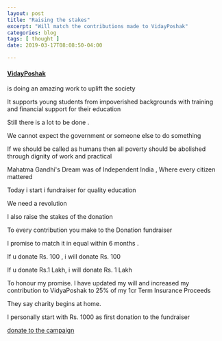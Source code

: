 ```yaml
---
layout: post
title: "Raising the stakes"
excerpt: "Will match the contributions made to VidayPoshak"
categories: blog
tags: [ thought ]
date: 2019-03-17T08:08:50-04:00

---
```



#### [VidayPoshak](vidyposhak.ngo)  

is doing an amazing work to uplift the society

It supports young students from impoverished backgrounds with training and financial support for their education

Still there is a lot to be done .

We cannot expect the government or someone else to do something

If we should be called as humans then all poverty should be abolished through dignity of work and practical

Mahatma Gandhi's Dream was of Independent India ,
Where every citizen mattered

Today i start i fundraiser for quality education

We need a revolution

I also raise the stakes of the donation

To every contribution you make to the Donation fundraiser

I promise to match it in equal within 6 months .

If u donate Rs. 100 , i will donate Rs. 100

If u donate Rs.1 Lakh, i will donate Rs. 1 Lakh


To honour my promise. I have updated my will and increased my contribution to VidyaPoshak to 25% of my 1cr Term Insurance Proceeds

They say charity begins at home.

I personally start with Rs. 1000 as first donation to the fundraiser


[donate to the campaign](https://letzchange.org/campaigns/s-labs-foundation-is-raising-funds-for-vidyaposhak-to-every-contribution-u-make-the-foundation-will-make-a-matching-contribution)
